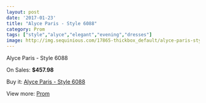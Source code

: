 ```yaml
---
layout: post
date: '2017-01-23'
title: "Alyce Paris - Style 6088"
category: Prom
tags: ["style","alyce","elegant","evening","dresses"]
image: http://img.sequinious.com/17865-thickbox_default/alyce-paris-style-6088.jpg
---
```

Alyce Paris - Style 6088

On Sales: **$457.98**
<a href="https://www.sequinious.com/prom/8390-alyce-paris-style-6088.html"><amp-img layout="responsive" width="600" height="600" src="//img.sequinious.com/17865-thickbox_default/alyce-paris-style-6088.jpg" alt="Alyce Paris - Style 6088 0" /></a>
<a href="https://www.sequinious.com/prom/8390-alyce-paris-style-6088.html"><amp-img layout="responsive" width="600" height="600" src="//img.sequinious.com/17866-thickbox_default/alyce-paris-style-6088.jpg" alt="Alyce Paris - Style 6088 1" /></a>

Buy it: [Alyce Paris - Style 6088](https://www.sequinious.com/prom/8390-alyce-paris-style-6088.html "Alyce Paris - Style 6088")

View more: [Prom](https://www.sequinious.com/7-prom "Prom")